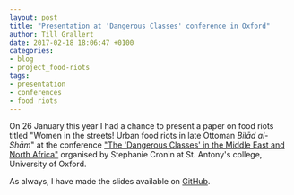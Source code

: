 ```yaml
---
layout: post
title: "Presentation at 'Dangerous Classes' conference in Oxford"
author: Till Grallert
date: 2017-02-18 18:06:47 +0100
categories:
- blog
- project_food-riots
tags:
- presentation
- conferences
- food riots
---
```


On 26 January this year I had a chance to present a paper on food riots titled "Women in the streets! Urban food riots in late Ottoman *Bilād al-Shām*" at the conference ["The 'Dangerous Classes' in the Middle East and North Africa"](https://www.sant.ox.ac.uk/events/conference-%E2%80%9Cdangerous-classes%E2%80%9D-middle-east-and-north-africa) organised by Stephanie Cronin at St. Antony's college, University of Oxford.

As always, I have made the slides available on [GitHub](https://tillgrallert.github.io/Slides/2017-Oxford).